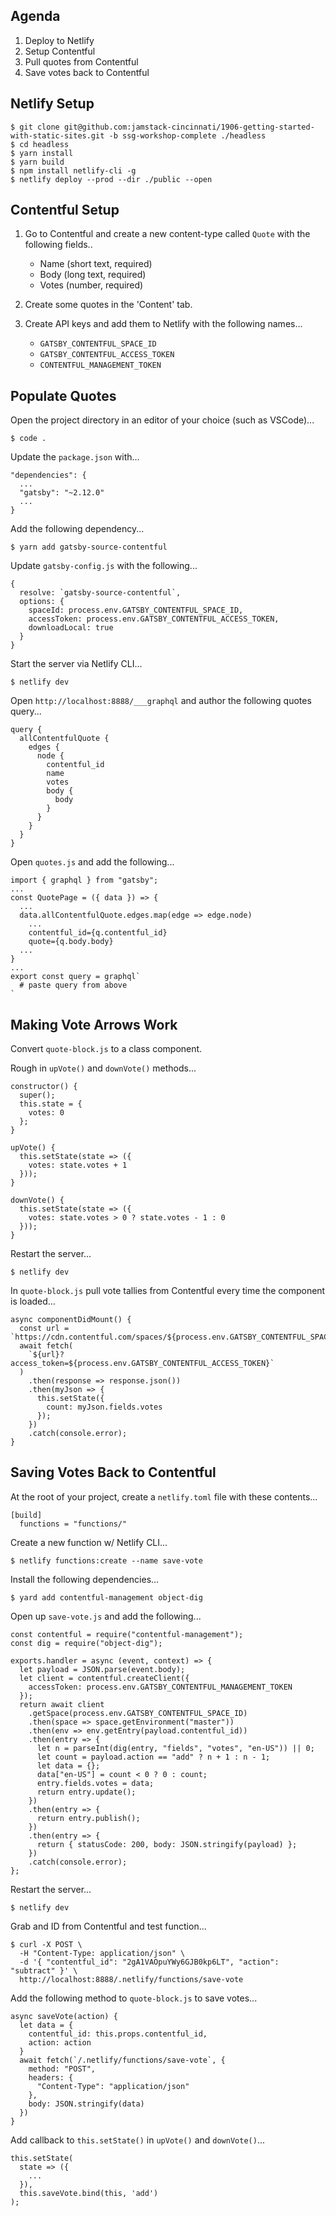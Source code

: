 ## Agenda

1. Deploy to Netlify
2. Setup Contentful
3. Pull quotes from Contentful
4. Save votes back to Contentful

## Netlify Setup

    $ git clone git@github.com:jamstack-cincinnati/1906-getting-started-with-static-sites.git -b ssg-workshop-complete ./headless
    $ cd headless
    $ yarn install
    $ yarn build
    $ npm install netlify-cli -g
    $ netlify deploy --prod --dir ./public --open

## Contentful Setup

1. Go to Contentful and create a new content-type called `Quote` with the following fields..

	- Name (short text, required)
	- Body (long text, required)
	- Votes (number, required)

2. Create some quotes in the 'Content' tab.

3. Create API keys and add them to Netlify with the following names...

	- `GATSBY_CONTENTFUL_SPACE_ID`
	- `GATSBY_CONTENTFUL_ACCESS_TOKEN`
	- `CONTENTFUL_MANAGEMENT_TOKEN`

## Populate Quotes

Open the project directory in an editor of your choice (such as VSCode)...

    $ code .

Update the `package.json` with...

    "dependencies": {
      ...
      "gatsby": "~2.12.0"
      ...
    }

Add the following dependency...

    $ yarn add gatsby-source-contentful

Update `gatsby-config.js` with the following...

    {
      resolve: `gatsby-source-contentful`,
      options: {
        spaceId: process.env.GATSBY_CONTENTFUL_SPACE_ID,
        accessToken: process.env.GATSBY_CONTENTFUL_ACCESS_TOKEN,
        downloadLocal: true
      }
    }

Start the server via Netlify CLI...

    $ netlify dev

Open `http://localhost:8888/___graphql` and author the following quotes query...

    query {
      allContentfulQuote {
        edges {
          node {
            contentful_id
            name
            votes
            body {
              body
            }
          }
        }
      }
    }

Open `quotes.js` and add the following...

    import { graphql } from "gatsby";
    ...
    const QuotePage = ({ data }) => {
      ...
      data.allContentfulQuote.edges.map(edge => edge.node)
        ...
        contentful_id={q.contentful_id}
        quote={q.body.body}
      ...
    }
    ...
    export const query = graphql`
      # paste query from above
    `

## Making Vote Arrows Work

Convert `quote-block.js` to a class component.

Rough in `upVote()` and `downVote()` methods...

    constructor() {
      super();
      this.state = {
        votes: 0
      };
    }

    upVote() {
      this.setState(state => ({
        votes: state.votes + 1
      }));
    }

    downVote() {
      this.setState(state => ({
        votes: state.votes > 0 ? state.votes - 1 : 0
      }));
    }

Restart the server...

    $ netlify dev

In `quote-block.js` pull vote tallies from Contentful every time the component is loaded...

    async componentDidMount() {
      const url = `https://cdn.contentful.com/spaces/${process.env.GATSBY_CONTENTFUL_SPACE_ID}/entries/${this.props.contentful_id}`;
      await fetch(
        `${url}?access_token=${process.env.GATSBY_CONTENTFUL_ACCESS_TOKEN}`
      )
        .then(response => response.json())
        .then(myJson => {
          this.setState({
            count: myJson.fields.votes
          });
        })
        .catch(console.error);
    }

## Saving Votes Back to Contentful

At the root of your project, create a `netlify.toml` file with these contents...

    [build]
      functions = "functions/"

Create a new function w/ Netlify CLI...

    $ netlify functions:create --name save-vote

Install the following dependencies...

    $ yard add contentful-management object-dig

Open up `save-vote.js` and add the following...

    const contentful = require("contentful-management");
    const dig = require("object-dig");

    exports.handler = async (event, context) => {
      let payload = JSON.parse(event.body);
      let client = contentful.createClient({
        accessToken: process.env.GATSBY_CONTENTFUL_MANAGEMENT_TOKEN
      });
      return await client
        .getSpace(process.env.GATSBY_CONTENTFUL_SPACE_ID)
        .then(space => space.getEnvironment("master"))
        .then(env => env.getEntry(payload.contentful_id))
        .then(entry => {
          let n = parseInt(dig(entry, "fields", "votes", "en-US")) || 0;
          let count = payload.action == "add" ? n + 1 : n - 1;
          let data = {};
          data["en-US"] = count < 0 ? 0 : count;
          entry.fields.votes = data;
          return entry.update();
        })
        .then(entry => {
          return entry.publish();
        })
        .then(entry => {
          return { statusCode: 200, body: JSON.stringify(payload) };
        })
        .catch(console.error);
    };

Restart the server...

    $ netlify dev

Grab and ID from Contentful and test function...

    $ curl -X POST \
      -H "Content-Type: application/json" \
      -d '{ "contentful_id": "2gA1VAOpuYWy6GJB0kp6LT", "action": "subtract" }' \
      http://localhost:8888/.netlify/functions/save-vote

Add the following method to `quote-block.js` to save votes...

    async saveVote(action) {
      let data = {
        contentful_id: this.props.contentful_id,
        action: action
      }
      await fetch(`/.netlify/functions/save-vote`, {
        method: "POST",
        headers: {
          "Content-Type": "application/json"
        },
        body: JSON.stringify(data)
      })
    }

Add callback to `this.setState()` in `upVote()` and `downVote()`...

    this.setState(
      state => ({
        ...
      }),
      this.saveVote.bind(this, 'add')
    );
